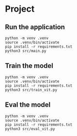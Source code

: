# Project

## Run the application

```shell
python -m venv .venv
source .venv/bin/activate
pip install -r requirements.txt
python3 src/main.py
```

## Train the model

```shell
python -m venv .venv
source .venv/bin/activate
pip install -r requirements.txt
python3 src/train_vit.py
```

## Eval the model

```shell
python -m venv .venv
source .venv/bin/activate
pip install -r requirements.txt
python3 src/eval_vit.py
```
